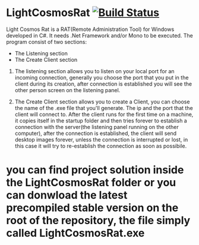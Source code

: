# LightCosmosRat [![Build Status](https://travis-ci.org/robitec97/LightCosmosRat.svg?branch=master)](https://travis-ci.org/robitec97/LightCosmosRat)
Light Cosmos Rat is a RAT(Remote Administration Tool) for Windows developed in C#. It needs .Net Framework and/or Mono to be executed.
The program consist of two sections:
- The Listening section
- The Create Client section

1. The listening section allows you to listen on your local port for an incoming connection, generally you choose the port that you put
in the client during its creation, after connection is established you will see the other person screen on the listening panel.

2. The Create Client section allows you to create a Client, you can choose the name of the .exe file that you'll generate. The ip and the port that the client will connect to. After the client runs for the first time on a machine, it copies itself in the startup folder and then tries forever to establish a connection with the server(the listening panel running on the other computer), after the connection is established, the client will send desktop images forever, unless the connection is interrupted or lost, in this case it will try to re-establish the connection as soon as possibile.

# you can find project solution inside the LightCosmosRat folder or you can donwload the latest precompiled stable version on the root of the repository, the file simply called LightCosmosRat.exe
